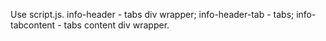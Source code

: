 Use script.js.
info-header - tabs div wrapper;
info-header-tab - tabs;
info-tabcontent - tabs content div wrapper.
